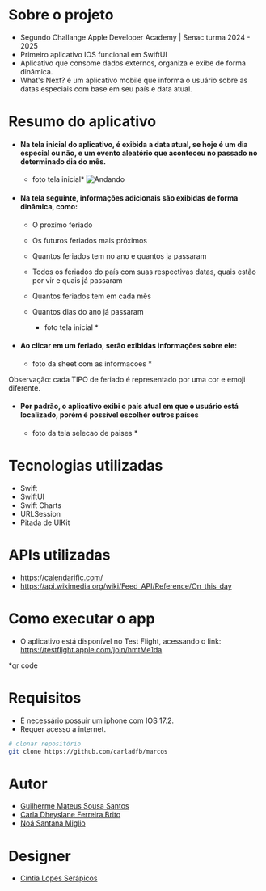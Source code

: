 # Sobre o projeto

- Segundo Challange Apple Developer Academy | Senac turma 2024 - 2025
- Primeiro aplicativo IOS funcional em SwiftUI
- Aplicativo que consome dados externos, organiza e exibe de forma dinâmica.
- What's Next? é um aplicativo mobile que informa o usuário sobre as datas especiais com base em seu país e data atual.

# Resumo do aplicativo

- #### Na tela inicial do aplicativo, é exibida a data atual, se hoje é um dia especial ou não, e um evento aleatório que aconteceu no passado no determinado dia do mês.

    * foto tela inicial*
    ![Andando](https://github.com/Npczz2/Joginho-c1/blob/main/Assets/andando.gif) 

- #### Na tela seguinte, informações adicionais são exibidas de forma dinâmica, como:

   - O proximo feriado
   - Os futuros feriados mais próximos
   - Quantos feriados tem no ano e quantos ja passaram
   - Todos os feriados do país com suas respectivas datas, quais estão por vir e quais já passaram
   - Quantos feriados tem em cada mês
   - Quantos dias do ano já passaram
 
      * foto tela inicial *

- #### Ao clicar em um feriado, serão exibidas informações sobre ele:

   * foto da sheet com as informacoes *

Observação: cada TIPO de feriado é representado por uma cor e emoji diferente.


- #### Por padrão, o aplicativo exibi o país atual em que o usuário está localizado, porém é possível escolher outros países

   * foto da tela selecao de paises *



# Tecnologias utilizadas
- Swift
- SwiftUI
- Swift Charts
- URLSession
- Pitada de UIKit

# APIs utilizadas
- https://calendarific.com/
- https://api.wikimedia.org/wiki/Feed_API/Reference/On_this_day

# Como executar o app

- O aplicativo está disponível no Test Flight, acessando o link: https://testflight.apple.com/join/hmtMe1da

*qr code
  
# Requisitos

- É necessário possuir um iphone com IOS 17.2.
- Requer acesso a internet.
  
```bash
# clonar repositório
git clone https://github.com/carladfb/marcos
```

# Autor

- [Guilherme Mateus Sousa Santos](https://github.com/Domiuau)
- [Carla Dheyslane Ferreira Brito](https://github.com/carladfb) 
- [Noá Santana Miglio](https://github.com/Noivtroivsky)

# Designer

- [Cíntia Lopes Serápicos](https://www.behance.net/cintiaserapicos1)


